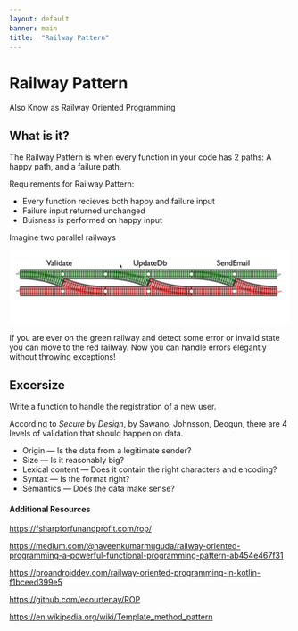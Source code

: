 ```yaml
---
layout: default
banner: main
title:  "Railway Pattern"
---
```


# Railway Pattern

Also Know as Railway Oriented Programming

## What is it?

The Railway Pattern is when every function in your code has 2 paths: A happy path, and a failure path.

Requirements for Railway Pattern:
- Every function recieves both happy and failure input
- Failure input returned unchanged
- Buisness is performed on happy input

Imagine two parallel railways

<!-- ![[Two Railways](https://fsharpforfunandprofit.com/rop/)](/assets/images/railway_pattern.png "Two Railways") -->
<img src="/assets/images/railway_pattern.png"
     alt="Two Railways https://fsharpforfunandprofit.com/rop/"
     class="articleImage" />

If you are ever on the green railway and detect some error or invalid state you can move to the red railway. Now you can handle errors elegantly without throwing exceptions!







## Excersize

Write a function to handle the registration of a new user.

According to *Secure by Design*, by Sawano, Johnsson, Deogun, there are 4 levels of validation that should happen on data. 

- Origin — Is the data from a legitimate sender?
- Size — Is it reasonably big?
- Lexical content — Does it contain the right characters and encoding?
- Syntax — Is the format right?
- Semantics — Does the data make sense?





#### Additional Resources

https://fsharpforfunandprofit.com/rop/

https://medium.com/@naveenkumarmuguda/railway-oriented-programming-a-powerful-functional-programming-pattern-ab454e467f31

https://proandroiddev.com/railway-oriented-programming-in-kotlin-f1bceed399e5

https://github.com/ecourtenay/ROP


https://en.wikipedia.org/wiki/Template_method_pattern
